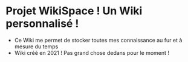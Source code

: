 # Projet WikiSpace ! Un Wiki personnalisé !
- Ce Wiki me permet de stocker toutes mes connaissance au fur et à mesure du temps
- Wiki créé en 2021 ! Pas grand chose dedans pour le moment !